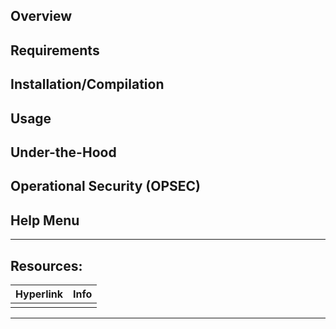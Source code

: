 ## Overview


## Requirements


## Installation/Compilation


## Usage


## Under-the-Hood


## Operational Security (OPSEC)


## Help Menu


***
## Resources:

| Hyperlink | Info |
| --------- | ---- |
|           |      |

[^1]: 

***
